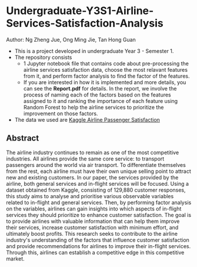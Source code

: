 # Undergraduate-Y3S1-Airline-Services-Satisfaction-Analysis
Author: Ng Zheng Jue, Ong Ming Jie, Tan Hong Guan

* This is a project developed in undergraduate Year 3 - Semester 1.
* The repository consists
    * 1 Jupyter notebook file that contains code about pre-processing the airline services satisfaction data, choose the most relavant features from it, and perform factor analysis to find the factor of the features.
    * If you are interested in how it is implemented and more details, you can see the **Report.pdf** for details. In the report, we involve the process of naming each of the factors based on the features assigned to it and ranking the importance of each feature using Random Forest to help the airline services to prioritize the improvement on those factors.
* The data we used are [Kaggle Airline Passenger Satisfaction](https://www.kaggle.com/datasets/mysarahmadbhat/airline-passenger-satisfaction)

## Abstract
The airline industry continues to remain as one of the most competitive industries. All
airlines provide the same core service: to transport passengers around the world via air
transport. To differentiate themselves from the rest, each airline must have their own unique
selling point to attract new and existing customers. In our paper, the services provided by the
airline, both general services and in-flight services will be focused.
Using a dataset obtained from Kaggle, consisting of 129,880 customer responses, this
study aims to analyse and prioritise various observable variables related to in-flight and
general services. Then, by performing factor analysis on the variables, airlines can gain
insights into which aspects of in-flight services they should prioritize to enhance customer
satisfaction. The goal is to provide airlines with valuable information that can help them
improve their services, increase customer satisfaction with minimum effort, and ultimately
boost profits.
This research seeks to contribute to the airline industry's understanding of the factors
that influence customer satisfaction and provide recommendations for airlines to improve
their in-flight services. Through this, airlines can establish a competitive edge in this
competitive market.
